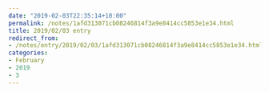```yaml
---
date: "2019-02-03T22:35:14+10:00"
permalink: /notes/1afd313071cb08246814f3a9e8414cc5853e1e34.html
title: 2019/02/03 entry
redirect_from:
- /notes/entry/2019/02/03/1afd313071cb08246814f3a9e8414cc5853e1e34.html
categories:
- February
- 2019
- 3
---
```

